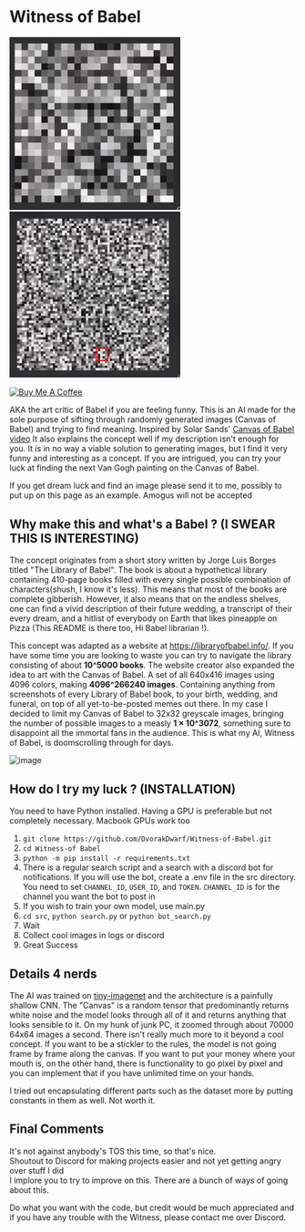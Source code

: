 # Witness of Babel

<p float="left">
  <img src="data/allegedly_a_face.png" width="300" />
  <img src="data/amogus.png" width="300" /> 
</p>

<a href="https://www.buymeacoffee.com/HistidineDwarf" target="_blank"><img src="https://cdn.buymeacoffee.com/buttons/v2/default-red.png" alt="Buy Me A Coffee" style="height: 60px !important;width: 217px !important;" ></a>

AKA the art critic of Babel if you are feeling funny. This is an AI made for the sole purpose of sifting through randomly generated images (Canvas of Babel) and trying to find meaning. Inspired by Solar Sands' [Canvas of Babel video](https://www.youtube.com/watch?v=awpVjv2-Ow0) It also explains the concept well if my description isn't enough for you. It is in no way a viable solution to generating images, but I find it very funny and interesting as a concept. If you are intrigued, you can try your luck at finding the next Van Gogh painting on the Canvas of Babel.

If you get dream luck and find an image please send it to me, possibly to put up on this page as an example. Amogus will not be accepted

## Why make this and what's a Babel ? (**I SWEAR THIS IS INTERESTING**)

The concept originates from a short story written by Jorge Luis Borges titled "The Library of Babel". The book is about a hypothetical library containing 410-page books filled with every single possible combination of characters(shush, I know it's less). This means that most of the books are complete gibberish. However, it also means that on the endless shelves, one can find a vivid description of their future wedding, a transcript of their every dream, and a hitlist of everybody on Earth that likes pineapple on Pizza (This README is there too, Hi Babel librarian !). 

This concept was adapted as a website at https://libraryofbabel.info/. If you have some time you are looking to waste you can try to navigate the library consisting of about **10^5000 books**. The website creator also expanded the idea to art with the Canvas of Babel. A set of all 640x416 images using 4096 colors, making **4096^266240 images**. Containing anything from screenshots of every Library of Babel book, to your birth, wedding, and funeral, on top of all yet-to-be-posted memes out there. In my case I decided to limit my Canvas of Babel to 32x32 greyscale images, bringing the number of possible images to a measly **1 × 10^3072**, something sure to disappoint all the immortal fans in the audience. This is what my AI, Witness of Babel, is doomscrolling through for days. 

![image](https://github.com/DvorakDwarf/Witness-of-Babel/assets/96934612/6203093c-2dc6-448e-a35e-c740f8b9f7ad)

## How do I try my luck ? (**INSTALLATION**)
You need to have Python installed. Having a GPU is preferable but not completely necessary. Macbook GPUs work too
1. `git clone https://github.com/DvorakDwarf/Witness-of-Babel.git`
2. `cd Witness-of Babel`
3. `python -m pip install -r requirements.txt`
4. There is a regular search script and a search with a discord bot for notifications. If you will use the bot, create a .env file in the src directory. You need to set `CHANNEL_ID`, `USER_ID`, and `TOKEN`. `CHANNEL_ID` is for the channel you want the bot to post in
5. If you wish to train your own model, use main.py
6. `cd src`, `python search.py` or `python bot_search.py` 
7. Wait
8. Collect cool images in logs or discord
9. Great Success

## Details 4 nerds
The AI was trained on [tiny-imagenet](https://www.kaggle.com/datasets/akash2sharma/tiny-imagenet) and the architecture is a painfully shallow CNN. The "Canvas" is a random tensor that predominantly returns white noise and the model looks through all of it and returns anything that looks sensible to it. On my hunk of junk PC, it zoomed through about 70000 64x64 images a second. There isn't really much more to it beyond a cool concept. If you want to be a stickler to the rules, the model is not going frame by frame along the canvas. If you want to put your money where your mouth is, on the other hand, there is functionality to go pixel by pixel and you can implement that if you have unlimited time on your hands.

I tried out encapsulating different parts such as the dataset more by putting constants in them as well. Not worth it.

## Final Comments

It's not against anybody's TOS this time, so that's nice. \
Shoutout to Discord for making projects easier and not yet getting angry over stuff I did \
I implore you to try to improve on this. There are a bunch of ways of going about this.

Do what you want with the code, but credit would be much appreciated and if you have any trouble with the Witness, please contact me over Discord.

